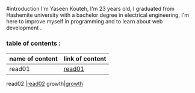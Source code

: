 #introduction
 I'm Yaseen Kouteh, I'm 23 years old, I graduated from Hashemite university with a bachelor degree in electrical engineering, I'm here to improve myself in programming  and to learn about web development .

 ### table of contents :
 
 name of content   |   link of content
 -------  |   --------
 read01   | [read01](https://replit.com/@yaseen1998/reading-notes#read:01.md)

 read02   |[read02](https://replit.com/@yaseen1998/reading-notes#read02.md)
 growth|[growth](https://replit.com/@yaseen1998/reading-notes#growth.md)